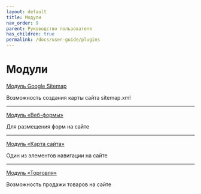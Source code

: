 ```yaml
---
layout: default
title: Модули
nav_order: 9
parent: Руководство пользователя
has_children: true
permalink: /docs/user-guide/plugins
---
```

# Модули

[Модуль Google Sitemap]({{site.baseurl}}/docs/user-guide/plugins/plugin-google-sitemap.html)

Возможность создания карты сайта sitemap.xml

---

[Модуль «Веб-формы»]({{site.baseurl}}/docs/user-guide/plugins/plugin-web-forms.html)

Для размещения форм на сайте

---

[Модуль «Карта сайта»]({{site.baseurl}}/docs/user-guide/plugins/plugin-sitemap.html)

Один из элементов навигации на сайте

---

[Модуль «Торговля»]({{site.baseurl}}/docs/user-guide/plugins/plugin-sale.html)

Возможность продажи товаров на сайте
